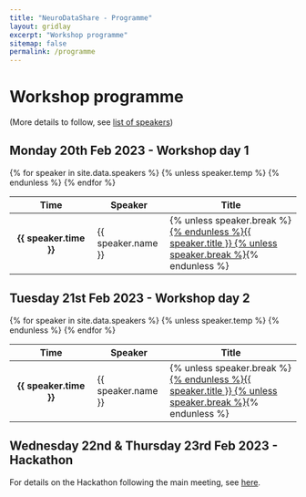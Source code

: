 ```yaml
---
title: "NeuroDataShare - Programme"
layout: gridlay
excerpt: "Workshop programme"
sitemap: false
permalink: /programme
---
```

# Workshop programme
(More details to follow, see <a href="speakers">list of speakers</a>)

## Monday 20th Feb 2023 - Workshop day 1

<div class="row">
<div class="col-sm-12">
<p></p>
<table class="table table-hover">
  <thead>
    <tr>
      <th scope="col" style="width: 130px">Time</th>
      <th scope="col">Speaker</th>
      <th scope="col">Title</th>
    </tr>
  </thead>
  <tbody>
    {% for speaker in site.data.speakers %}
    {% unless speaker.temp %}
    <tr>
      <th scope="row">{{ speaker.time }}</th>
      <td>{{ speaker.name }}</td>
      <td>
      {% unless speaker.break %}<a href="{{ site.url }}{{ site.baseurl }}/speakers#{{ speaker.name }}">{% endunless %}{{ speaker.title }}
      {% unless speaker.break %}</a>{% endunless %}
      </td>
    </tr>
    {% endunless %}
    {% endfor %}
  </tbody>
</table>
</div>
</div>


## Tuesday 21st Feb 2023 - Workshop day 2


<div class="row">
<div class="col-sm-12">
<p></p>
<table class="table table-hover">
  <thead>
    <tr>
      <th scope="col" style="width: 130px">Time</th>
      <th scope="col">Speaker</th>
      <th scope="col">Title</th>
    </tr>
  </thead>
  <tbody>
    {% for speaker in site.data.speakers %}
    {% unless speaker.temp %}
    <tr>
      <th scope="row">{{ speaker.time }}</th>
      <td>{{ speaker.name }}</td>
      <td>
      {% unless speaker.break %}<a href="{{ site.url }}{{ site.baseurl }}/speakers#{{ speaker.name }}">{% endunless %}{{ speaker.title }}
      {% unless speaker.break %}</a>{% endunless %}
      </td>
    </tr>
    {% endunless %}
    {% endfor %}
  </tbody>
</table>
</div>
</div>


## Wednesday 22nd & Thursday 23rd Feb 2023 - Hackathon


For details on the Hackathon following the main meeting, see <a href="{{ site.url }}{{ site.baseurl }}/hackathon">here</a>. 
